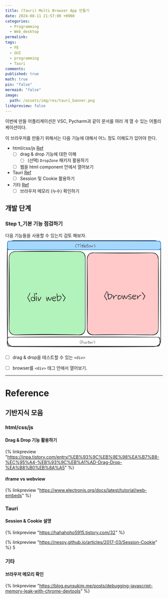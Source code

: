 ```yaml
---
title: (Tauri) Multi Browser App 만들기
date: 2024-08-11 21:57:00 +0900
categories:
  - Programming
  - Web_desktop
permalink: 
tags:
  - FE
  - GUI
  - programming
  - Tauri
comments: 
published: true
math: true
pin: "false"
mermaid: "false"
image:
  path: /assets/img/res/tauri_banner.png
linkpreview: false
---
```

이번에 만들 어플리케이션은 VSC, Pycharm과 같이 문서를 여러 개 열 수 있는 어플리케이션이다.

이 브라우저를 만들기 위해서는 다음 기능에 대해서 어느 정도 이해도가 있어야 한다.
- html/css/js [Ref](#html/css/js)
	- [ ] drag & drop 기능에 대한 이해
		-  [ ] (선택) `DropZone` 패키지 활용하기
	- [ ] 웹을 html component 안에서 열어보기
- Tauri [Ref](#Tauri)
	- [ ] Session 및 Cookie 활용하기
- 기타 [Ref](#기타)
	- [ ] 브라우저 메모리 (누수) 확인하기

## 개발 단계
### Step 1_기본 기능 점검하기
다음 기능들을 사용할 수 있는지 검토 해보자.
![](/assets/img/res/Pasted%20image%2020240811223716.png)
- [ ] drag & drop을 테스트할 수 있는 `<div>`
- [ ] browser를 `<div>` 태그 안에서 열어보기.




---
# Reference
## 기반지식 모음
### html/css/js

#### Drag & Drop 기능 활용하기

{% linkpreview "https://inpa.tistory.com/entry/%EB%93%9C%EB%9E%98%EA%B7%B8-%EC%95%A4-%EB%93%9C%EB%A1%AD-Drag-Drop-%EA%B8%B0%EB%8A%A5" %}

#### iframe vs webview

{% linkpreview "https://www.electronjs.org/docs/latest/tutorial/web-embeds" %}

### Tauri
#### Session & Cookie 설명

{% linkpreview "https://hahahoho5915.tistory.com/32" %}

{% linkpreview "https://nesoy.github.io/articles/2017-03/Session-Cookie" %}
5
### 기타

#### 브라우저 메모리 확인

{% linkpreview "https://blog.eunsukim.me/posts/debugging-javascript-memory-leak-with-chrome-devtools" %}
